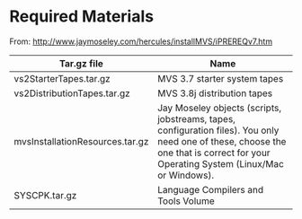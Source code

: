 # Required Materials

From: http://www.jaymoseley.com/hercules/installMVS/iPREREQv7.htm

| Tar.gz file                     | Name                         |
|---------------------------------|------------------------------|
| vs2StarterTapes.tar.gz          | MVS 3.7 starter system tapes |
| vs2DistributionTapes.tar.gz     | MVS 3.8j distribution tapes  |
| mvsInstallationResources.tar.gz | Jay Moseley objects (scripts, jobstreams, tapes, configuration files).  You only need one of these, choose the one that is correct for your Operating System (Linux/Mac or Windows). |
| SYSCPK.tar.gz                   | Language Compilers and Tools Volume |
